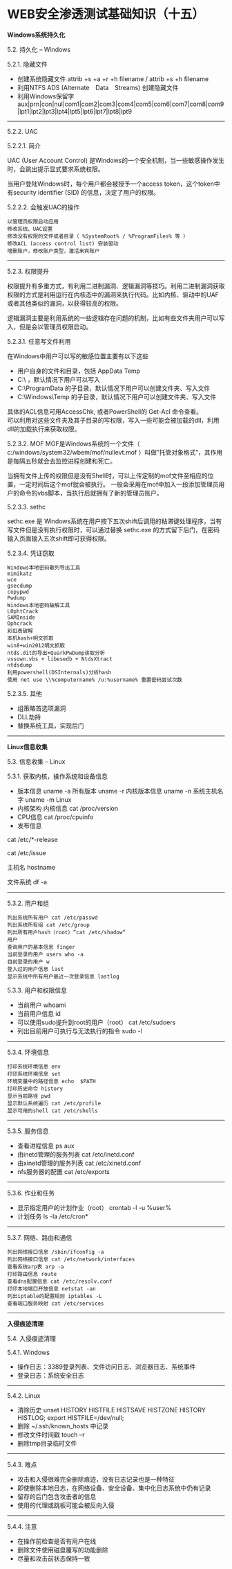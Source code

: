 # WEB安全渗透测试基础知识（十五）


**Windows系统持久化**

5.2. 持久化 – Windows

5.2.1. 隐藏文件

- 创建系统隐藏文件
attrib +s +a +r +h filename / attrib +s +h filename
- 利用NTFS ADS (Alternate　Data　Streams) 创建隐藏文件
- 利用Windows保留字
aux|prn|con|nul|com1|com2|com3|com4|com5|com6|com7|com8|com9|lpt1|lpt2|lpt3|lpt4|lpt5|lpt6|lpt7|lpt8|lpt9


---
5.2.2. UAC

5.2.2.1. 简介

UAC (User Account Control) 是Windows的一个安全机制，当一些敏感操作发生时，会跳出提示显式要求系统权限。  

当用户登陆Windows时，每个用户都会被授予一个access token，这个token中有security identifier (SID) 的信息，决定了用户的权限。

5.2.2.2. 会触发UAC的操作

```
以管理员权限启动应用
修改系统、UAC设置
修改没有权限的文件或者目录（ %SystemRoot% / %ProgramFiles% 等 ）
修改ACL (access control list) 安装驱动
增删账户，修改账户类型，激活来宾账户
```

---
5.2.3. 权限提升

权限提升有多重方式，有利用二进制漏洞、逻辑漏洞等技巧。利用二进制漏洞获取权限的方式是利用运行在内核态中的漏洞来执行代码。比如内核、驱动中的UAF或者其他类似的漏洞，以获得较高的权限。

逻辑漏洞主要是利用系统的一些逻辑存在问题的机制，比如有些文件夹用户可以写入，但是会以管理员权限启动。

5.2.3.1. 任意写文件利用

在Windows中用户可以写的敏感位置主要有以下这些
- 用户自身的文件和目录，包括 AppData Temp
- C:\ ，默认情况下用户可以写入
- C:\ProgramData 的子目录，默认情况下用户可以创建文件夹、写入文件
- C:\Windows\Temp 的子目录，默认情况下用户可以创建文件夹、写入文件

具体的ACL信息可用AccessChk, 或者PowerShell的 Get-Acl 命令查看。  
可以利用对这些文件夹及其子目录的写权限，写入一些可能会被加载的dll，利用dll的加载执行来获取权限。

5.2.3.2. MOF
MOF是Windows系统的一个文件（ c:/windows/system32/wbem/mof/nullevt.mof ）叫做”托管对象格式”，其作用是每隔五秒就会去监控进程创建和死亡。  

当拥有文件上传的权限但是没有Shell时，可以上传定制的mof文件至相应的位置，一定时间后这个mof就会被执行。 
 一般会采用在mof中加入一段添加管理员用户的命令的vbs脚本，当执行后就拥有了新的管理员账户。
 
5.2.3.3. sethc

sethc.exe 是 Windows系统在用户按下五次shift后调用的粘滞键处理程序，当有写文件但是没有执行权限时，可以通过替换 sethc.exe 的方式留下后门，在密码输入页面输入五次shift即可获得权限。

5.2.3.4. 凭证窃取

```
Windows本地密码散列导出工具
mimikatz
wce
gsecdump
copypwd
Pwdump
Windows本地密码破解工具
L0phtCrack
SAMInside
Ophcrack
彩虹表破解
本机hash+明文抓取
win8+win2012明文抓取
ntds.dit的导出+QuarkPwDump读取分析
vssown.vbs + libesedb + NtdsXtract
ntdsdump
利用powershell(DSInternals)分析hash
使用 net use \\%computername% /u:%username% 重置密码尝试次数
```

5.2.3.5. 其他

- 组策略首选项漏洞
- DLL劫持
- 替换系统工具，实现后门


---
**Linux信息收集**

5.3. 信息收集 – Linux

5.3.1. 获取内核，操作系统和设备信息

- 版本信息
uname -a 所有版本
uname -r 内核版本信息
uname -n 系统主机名字
uname -m Linux
- 内核架构 内核信息 cat /proc/version
- CPU信息 cat /proc/cpuinfo
- 发布信息

cat /etc/*-release

cat /etc/issue

主机名 hostname

文件系统 df -a


---
5.3.2. 用户和组

```
列出系统所有用户 cat /etc/passwd
列出系统所有组 cat /etc/group
列出所有用户hash（root）“cat /etc/shadow“
用户
查询用户的基本信息 finger
当前登录的用户 users who -a
目前登录的用户 w
登入过的用户信息 last
显示系统中所有用户最近一次登录信息 lastlog
```
5.3.3. 用户和权限信息
- 当前用户 whoami
- 当前用户信息 id
- 可以使用sudo提升到root的用户（root） cat /etc/sudoers
- 列出目前用户可执行与无法执行的指令 sudo -l

---

5.3.4. 环境信息

```
打印系统环境信息 env
打印系统环境信息 set
环境变量中的路径信息 echo  $PATH
打印历史命令 history
显示当前路径 pwd
显示默认系统遍历 cat /etc/profile
显示可用的shell cat /etc/shells
```

---
5.3.5. 服务信息
- 查看进程信息 ps aux
- 由inetd管理的服务列表 cat /etc/inetd.conf
- 由xinetd管理的服务列表 cat /etc/xinetd.conf
- nfs服务器的配置 cat /etc/exports

---
5.3.6. 作业和任务
- 显示指定用户的计划作业（root） crontab -l -u %user%
- 计划任务 ls -la /etc/cron*

---
5.3.7. 网络、路由和通信

```
列出网络接口信息 /sbin/ifconfig -a
列出网络接口信息 cat /etc/network/interfaces
查看系统arp表 arp -a
打印路由信息 route
查看dns配置信息 cat /etc/resolv.conf
打印本地端口开放信息 netstat -an
列出iptable的配置规则 iptables -L
查看端口服务映射 cat /etc/services
```

---
**入侵痕迹清理**

5.4. 入侵痕迹清理

5.4.1. Windows
- 操作日志：3389登录列表、文件访问日志、浏览器日志、系统事件
- 登录日志：系统安全日志

---
5.4.2. Linux

- 清除历史
unset HISTORY HISTFILE HISTSAVE HISTZONE HISTORY HISTLOG; export HISTFILE=/dev/null;
- 删除 ~/.ssh/known_hosts 中记录
- 修改文件时间戳
touch –r
- 删除tmp目录临时文件


---
5.4.3. 难点
- 攻击和入侵很难完全删除痕迹，没有日志记录也是一种特征
- 即使删除本地日志，在网络设备、安全设备、集中化日志系统中仍有记录
- 留存的后门包含攻击者的信息
- 使用的代理或跳板可能会被反向入侵

---
5.4.4. 注意
- 在操作前检查是否有用户在线
- 删除文件使用磁盘覆写的功能删除
- 尽量和攻击前状态保持一致
